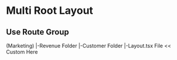 # Multi Root Layout

## Use Route Group
(Marketing)
|-Revenue Folder
|-Customer Folder
|-Layout.tsx File << Custom Here